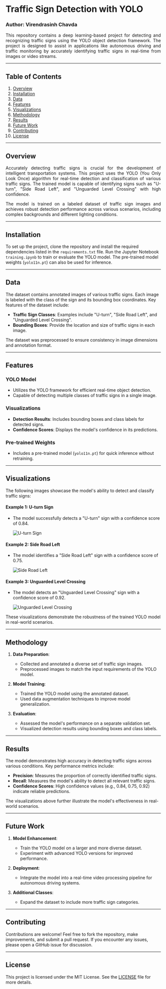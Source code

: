 # Traffic Sign Detection with YOLO

### Author: Virendrasinh Chavda

<p align="justify">
This repository contains a deep learning-based project for detecting and recognizing traffic signs using the YOLO object detection framework. The project is designed to assist in applications like autonomous driving and traffic monitoring by accurately identifying traffic signs in real-time from images or video streams.
</p>

---

## Table of Contents
1. [Overview](#overview)
2. [Installation](#installation)
3. [Data](#data)
4. [Features](#features)
5. [Visualizations](#visualizations)
6. [Methodology](#methodology)
7. [Results](#results)
8. [Future Work](#future-work)
9. [Contributing](#contributing)
10. [License](#license)

---

## Overview

<p align="justify">
Accurately detecting traffic signs is crucial for the development of intelligent transportation systems. This project uses the YOLO (You Only Look Once) algorithm for real-time detection and classification of various traffic signs. The trained model is capable of identifying signs such as "U-turn", "Side Road Left", and "Unguarded Level Crossing" with high confidence.
</p>

<p align="justify">
The model is trained on a labeled dataset of traffic sign images and achieves robust detection performance across various scenarios, including complex backgrounds and different lighting conditions.
</p>

---

## Installation

To set up the project, clone the repository and install the required dependencies listed in the `requirements.txt` file. Run the Jupyter Notebook `training.ipynb` to train or evaluate the YOLO model. The pre-trained model weights (`yolo11n.pt`) can also be used for inference.

---

## Data

The dataset contains annotated images of various traffic signs. Each image is labeled with the class of the sign and its bounding box coordinates. Key features of the dataset include:

- **Traffic Sign Classes**: Examples include "U-turn", "Side Road Left", and "Unguarded Level Crossing".
- **Bounding Boxes**: Provide the location and size of traffic signs in each image.

The dataset was preprocessed to ensure consistency in image dimensions and annotation format.

---

## Features

### YOLO Model
- Utilizes the YOLO framework for efficient real-time object detection.
- Capable of detecting multiple classes of traffic signs in a single image.

### Visualizations
- **Detection Results**: Includes bounding boxes and class labels for detected signs.
- **Confidence Scores**: Displays the model's confidence in its predictions.

### Pre-trained Weights
- Includes a pre-trained model (`yolo11n.pt`) for quick inference without retraining.

---

## Visualizations

The following images showcase the model's ability to detect and classify traffic signs:

#### Example 1: U-turn Sign
- The model successfully detects a "U-turn" sign with a confidence score of 0.84.

  ![U-turn Sign](./img1.jpg)

#### Example 2: Side Road Left
- The model identifies a "Side Road Left" sign with a confidence score of 0.75.

  ![Side Road Left](./img2.jpg)

#### Example 3: Unguarded Level Crossing
- The model detects an "Unguarded Level Crossing" sign with a confidence score of 0.92.

  ![Unguarded Level Crossing](./img3.jpg)

These visualizations demonstrate the robustness of the trained YOLO model in real-world scenarios.

---

## Methodology

1. **Data Preparation**:
   - Collected and annotated a diverse set of traffic sign images.
   - Preprocessed images to match the input requirements of the YOLO model.

2. **Model Training**:
   - Trained the YOLO model using the annotated dataset.
   - Used data augmentation techniques to improve model generalization.

3. **Evaluation**:
   - Assessed the model's performance on a separate validation set.
   - Visualized detection results using bounding boxes and class labels.

---

## Results

The model demonstrates high accuracy in detecting traffic signs across various conditions. Key performance metrics include:

- **Precision**: Measures the proportion of correctly identified traffic signs.
- **Recall**: Measures the model's ability to detect all relevant traffic signs.
- **Confidence Scores**: High confidence values (e.g., 0.84, 0.75, 0.92) indicate reliable predictions.

The visualizations above further illustrate the model's effectiveness in real-world scenarios.

---

## Future Work

1. **Model Enhancement**:
   - Train the YOLO model on a larger and more diverse dataset.
   - Experiment with advanced YOLO versions for improved performance.

2. **Deployment**:
   - Integrate the model into a real-time video processing pipeline for autonomous driving systems.

3. **Additional Classes**:
   - Expand the dataset to include more traffic sign categories.

---

## Contributing

Contributions are welcome! Feel free to fork the repository, make improvements, and submit a pull request. If you encounter any issues, please open a GitHub issue for discussion.

---

## License

This project is licensed under the MIT License. See the [LICENSE](./LICENSE) file for more details.

